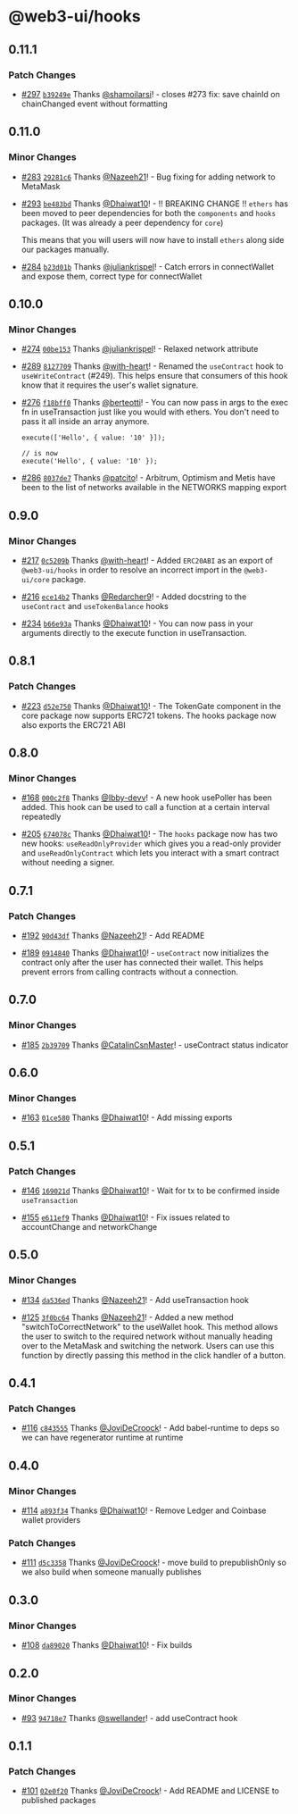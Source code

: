 # @web3-ui/hooks

## 0.11.1

### Patch Changes

- [#297](https://github.com/Developer-DAO/web3-ui/pull/297) [`b39249e`](https://github.com/Developer-DAO/web3-ui/commit/b39249eee07246fe24ab0e11876eb05fb4a6ceb1) Thanks [@shamoilarsi](https://github.com/shamoilarsi)! - closes #273
  fix: save chainId on chainChanged event without formatting

## 0.11.0

### Minor Changes

- [#283](https://github.com/Developer-DAO/web3-ui/pull/283) [`29281c6`](https://github.com/Developer-DAO/web3-ui/commit/29281c6727aa74f5bb0807b4adf06428804bf319) Thanks [@Nazeeh21](https://github.com/Nazeeh21)! - Bug fixing for adding network to MetaMask

* [#293](https://github.com/Developer-DAO/web3-ui/pull/293) [`be483bd`](https://github.com/Developer-DAO/web3-ui/commit/be483bd66022466578ed8ab7782db04b04c1b6c3) Thanks [@Dhaiwat10](https://github.com/Dhaiwat10)! - !! BREAKING CHANGE !!
  `ethers` has been moved to peer dependencies for both the `components` and `hooks` packages. (It was already a peer dependency for `core`)

  This means that you will users will now have to install `ethers` along side our packages manually.

- [#284](https://github.com/Developer-DAO/web3-ui/pull/284) [`b23d01b`](https://github.com/Developer-DAO/web3-ui/commit/b23d01b93cf74626f33913cbaa270ddd6f111636) Thanks [@juliankrispel](https://github.com/juliankrispel)! - Catch errors in connectWallet and expose them, correct type for connectWallet

## 0.10.0

### Minor Changes

- [#274](https://github.com/Developer-DAO/web3-ui/pull/274) [`00be153`](https://github.com/Developer-DAO/web3-ui/commit/00be153264a5efc1ad883156f942b76c214e4cde) Thanks [@juliankrispel](https://github.com/juliankrispel)! - Relaxed network attribute

* [#289](https://github.com/Developer-DAO/web3-ui/pull/289) [`8127709`](https://github.com/Developer-DAO/web3-ui/commit/8127709b63417096c5dd3bd9c1ec5eea84e9f6e5) Thanks [@with-heart](https://github.com/with-heart)! - Renamed the `useContract` hook to `useWriteContract` (#249). This helps ensure that consumers of this hook know that it requires the user's wallet signature.

- [#276](https://github.com/Developer-DAO/web3-ui/pull/276) [`f18bff0`](https://github.com/Developer-DAO/web3-ui/commit/f18bff025fdc16d5805ee3bdc466499629068a52) Thanks [@berteotti](https://github.com/berteotti)! - You can now pass in args to the exec fn in useTransaction just like you would with ethers. You don't need to pass it all inside an array anymore.

  ```tsx
  execute(['Hello', { value: '10' }]);

  // is now
  execute('Hello', { value: '10' });
  ```

* [#286](https://github.com/Developer-DAO/web3-ui/pull/286) [`8037de7`](https://github.com/Developer-DAO/web3-ui/commit/8037de7968cf23bfdd4804699b0d6706a2053005) Thanks [@patcito](https://github.com/patcito)! - Arbitrum, Optimism and Metis have been to the list of networks available in the NETWORKS mapping export

## 0.9.0

### Minor Changes

- [#217](https://github.com/Developer-DAO/web3-ui/pull/217) [`0c5209b`](https://github.com/Developer-DAO/web3-ui/commit/0c5209b987665a3875b297733e6dde8205cd3965) Thanks [@with-heart](https://github.com/with-heart)! - Added `ERC20ABI` as an export of `@web3-ui/hooks` in order to resolve an incorrect import in the `@web3-ui/core` package.

* [#216](https://github.com/Developer-DAO/web3-ui/pull/216) [`ece14b2`](https://github.com/Developer-DAO/web3-ui/commit/ece14b2ea025772eef0251432dc43e41e3e219c0) Thanks [@Redarcher9](https://github.com/Redarcher9)! - Added docstring to the `useContract` and `useTokenBalance` hooks

- [#234](https://github.com/Developer-DAO/web3-ui/pull/234) [`b66e93a`](https://github.com/Developer-DAO/web3-ui/commit/b66e93a97f9c260b903ba0545fd368ec4842f349) Thanks [@Dhaiwat10](https://github.com/Dhaiwat10)! - You can now pass in your arguments directly to the execute function in useTransaction.

## 0.8.1

### Patch Changes

- [#223](https://github.com/Developer-DAO/web3-ui/pull/223) [`d52e750`](https://github.com/Developer-DAO/web3-ui/commit/d52e75078af16aa851c834624e5130a741d66556) Thanks [@Dhaiwat10](https://github.com/Dhaiwat10)! - The TokenGate component in the core package now supports ERC721 tokens. The hooks package now also exports the ERC721 ABI

## 0.8.0

### Minor Changes

- [#168](https://github.com/Developer-DAO/web3-ui/pull/168) [`000c2f8`](https://github.com/Developer-DAO/web3-ui/commit/000c2f8a8f15e963d090f305f7d6e6073ec41e4c) Thanks [@Ibby-devv](https://github.com/Ibby-devv)! - A new hook usePoller has been added. This hook can be used to call a function at a certain interval repeatedly

* [#205](https://github.com/Developer-DAO/web3-ui/pull/205) [`674078c`](https://github.com/Developer-DAO/web3-ui/commit/674078c28ea2b32229b119dd2f01bfa9a6b9e8af) Thanks [@Dhaiwat10](https://github.com/Dhaiwat10)! - The `hooks` package now has two new hooks: `useReadOnlyProvider` which gives you a read-only provider and `useReadOnlyContract` which lets you interact with a smart contract without needing a signer.

## 0.7.1

### Patch Changes

- [#192](https://github.com/Developer-DAO/web3-ui/pull/192) [`90d43df`](https://github.com/Developer-DAO/web3-ui/commit/90d43df64873e6a35c1d0b1deabbfc1fe594f62c) Thanks [@Nazeeh21](https://github.com/Nazeeh21)! - Add README

* [#189](https://github.com/Developer-DAO/web3-ui/pull/189) [`0914840`](https://github.com/Developer-DAO/web3-ui/commit/0914840b6081b1e4b6ab14afb36064d6666b40e3) Thanks [@Dhaiwat10](https://github.com/Dhaiwat10)! - `useContract` now initializes the contract only after the user has connected their wallet. This helps prevent errors from calling contracts without a connection.

## 0.7.0

### Minor Changes

- [#185](https://github.com/Developer-DAO/web3-ui/pull/185) [`2b39709`](https://github.com/Developer-DAO/web3-ui/commit/2b3970987eff7c9aeabbce027477079a43a61220) Thanks [@CatalinCsnMaster](https://github.com/CatalinCsnMaster)! - useContract status indicator

## 0.6.0

### Minor Changes

- [#163](https://github.com/Developer-DAO/web3-ui/pull/163) [`01ce580`](https://github.com/Developer-DAO/web3-ui/commit/01ce5809debb2284545620861d11893e4f9675f0) Thanks [@Dhaiwat10](https://github.com/Dhaiwat10)! - Add missing exports

## 0.5.1

### Patch Changes

- [#146](https://github.com/Developer-DAO/web3-ui/pull/146) [`169021d`](https://github.com/Developer-DAO/web3-ui/commit/169021df19ebc7819f68d74213dc74380d8a71d6) Thanks [@Dhaiwat10](https://github.com/Dhaiwat10)! - Wait for tx to be confirmed inside `useTransaction`

* [#155](https://github.com/Developer-DAO/web3-ui/pull/155) [`e611ef9`](https://github.com/Developer-DAO/web3-ui/commit/e611ef9860ac0179e3c3dcfc64f05aac3b88baa7) Thanks [@Dhaiwat10](https://github.com/Dhaiwat10)! - Fix issues related to accountChange and networkChange

## 0.5.0

### Minor Changes

- [#134](https://github.com/Developer-DAO/web3-ui/pull/134) [`da536ed`](https://github.com/Developer-DAO/web3-ui/commit/da536ed8df37c768764ca616a9bb83fc91a01d5e) Thanks [@Nazeeh21](https://github.com/Nazeeh21)! - Add useTransaction hook

* [#125](https://github.com/Developer-DAO/web3-ui/pull/125) [`3f0bc64`](https://github.com/Developer-DAO/web3-ui/commit/3f0bc640cc4d0d4ee4e656afd16c6fc2fbfc9cbd) Thanks [@Nazeeh21](https://github.com/Nazeeh21)! - Added a new method "switchToCorrectNetwork" to the useWallet hook. This method allows the user to switch to the required network without manually heading over to the MetaMask and switching the network. Users can use this function by directly passing this method in the click handler of a button.

## 0.4.1

### Patch Changes

- [#116](https://github.com/Developer-DAO/web3-ui/pull/116) [`c843555`](https://github.com/Developer-DAO/web3-ui/commit/c843555369f56c01653f0486e54a31a382353ed4) Thanks [@JoviDeCroock](https://github.com/JoviDeCroock)! - Add babel-runtime to deps so we can have regenerator runtime at runtime

## 0.4.0

### Minor Changes

- [#114](https://github.com/Developer-DAO/web3-ui/pull/114) [`a893f34`](https://github.com/Developer-DAO/web3-ui/commit/a893f34036844b8b7100bac98eea8b62036c8491) Thanks [@Dhaiwat10](https://github.com/Dhaiwat10)! - Remove Ledger and Coinbase wallet providers

### Patch Changes

- [#111](https://github.com/Developer-DAO/web3-ui/pull/111) [`d5c3358`](https://github.com/Developer-DAO/web3-ui/commit/d5c3358e0a487359619c4fe234d573b0940b34a8) Thanks [@JoviDeCroock](https://github.com/JoviDeCroock)! - move build to prepublishOnly so we also build when someone manually publishes

## 0.3.0

### Minor Changes

- [#108](https://github.com/Developer-DAO/web3-ui/pull/108) [`da89020`](https://github.com/Developer-DAO/web3-ui/commit/da89020b0ccf5bfc170bbdede25d2bb379c376ba) Thanks [@Dhaiwat10](https://github.com/Dhaiwat10)! - Fix builds

## 0.2.0

### Minor Changes

- [#93](https://github.com/Developer-DAO/web3-ui/pull/93) [`94718e7`](https://github.com/Developer-DAO/web3-ui/commit/94718e75c480d493f32808746a3d485c3cc9f9ff) Thanks [@swellander](https://github.com/swellander)! - add useContract hook

## 0.1.1

### Patch Changes

- [#101](https://github.com/Developer-DAO/web3-ui/pull/101) [`02e0f20`](https://github.com/Developer-DAO/web3-ui/commit/02e0f202d0682f8af502c63b5c2ec73a6518205e) Thanks [@JoviDeCroock](https://github.com/JoviDeCroock)! - Add README and LICENSE to published packages
